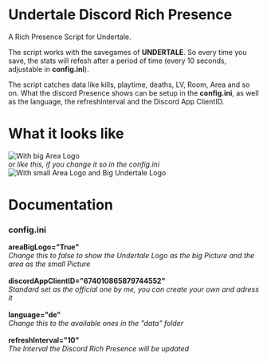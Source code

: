 # Undertale Discord Rich Presence
A Rich Presence Script for Undertale.

The script works with the savegames of **UNDERTALE**.
So every time you save, the stats will refesh after a period of time (every 10 seconds, adjustable in **config.ini**).

The script catches data like kills, playtime, deaths, LV, Room, Area and so on.
What the discord Presence shows can be setup in the **config.ini**, as well as the language, the refreshInterval and the Discord App ClientID.

# What it looks like #
![With big Area Logo](https://image.prntscr.com/image/EbN7iA1iTX_XohTgqYHQ1g.png)<br>
*or like this, if you change it so in the config.ini*
<br>
![With small Area Logo and Big Undertale Logo](https://image.prntscr.com/image/I6xIunX9TF6mkUPyUr33cQ.png)

# Documentation #
### config.ini ###
**areaBigLogo="True"**
<br>
*Change this to false to show the Undertale Logo as the big Picture and the area as the small Picture*
<br>
<br>
**discordAppClientID="674010865879744552"**
<br>
*Standard set as the official one by me, you can create your own and adress it*
<br>
<br>
**language="de"**
<br>
*Change this to the available ones in the "data" folder*
<br>
<br>
**refreshInterval="10"**
<br>
*The Interval the Discord Rich Presence will be updated*
